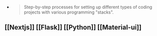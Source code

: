 -
  > Step-by-step processes for setting up different types of coding projects with various programming "stacks".
## [[Nextjs]] [[Flask]] [[Python]] [[Material-ui]]